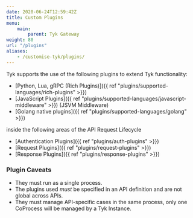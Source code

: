 ```yaml
---
date: 2020-06-24T12:59:42Z
title: Custom Plugins
menu:
    main:
        parent: Tyk Gateway
weight: 80
url: "/plugins"
aliases:
    - /customise-tyk/plugins/
---
```


Tyk supports the use of the following plugins to extend Tyk functionality:

*   [Python, Lua, gRPC (Rich Plugins)]({{ ref "plugins/supported-languages/rich-plugins" >}})
*   [JavaScript Plugins]({{ ref "plugins/supported-languages/javascript-middleware" >}}) (JSVM Middleware)
*   [Golang native plugins]({{ ref "plugins/supported-languages/golang" >}})

inside the following areas of the API Request Lifecycle

*   [Authentication Plugins]({{ ref "plugins/auth-plugins" >}})
*   [Request Plugins]({{ ref "plugins/request-plugins" >}})
*   [Response Plugins]({{ ref "plugins/response-plugins" >}})

### Plugin Caveats

*   They must run as a single process.
*   The plugins used *must* be specified in an API definition and are not global across APIs.
*   They must manage API-specific cases in the same process, only one CoProcess will be managed by a Tyk Instance.
